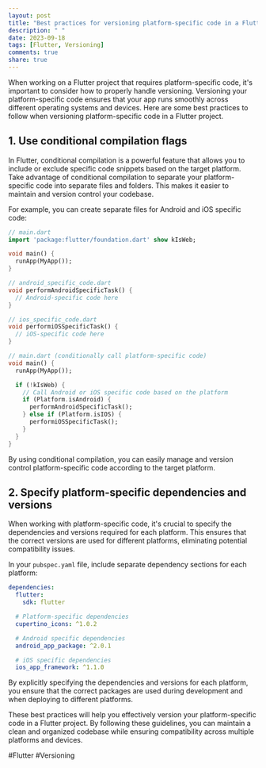 ```yaml
---
layout: post
title: "Best practices for versioning platform-specific code in a Flutter project."
description: " "
date: 2023-09-18
tags: [Flutter, Versioning]
comments: true
share: true
---
```


When working on a Flutter project that requires platform-specific code, it's important to consider how to properly handle versioning. Versioning your platform-specific code ensures that your app runs smoothly across different operating systems and devices. Here are some best practices to follow when versioning platform-specific code in a Flutter project.

## 1. Use conditional compilation flags

In Flutter, conditional compilation is a powerful feature that allows you to include or exclude specific code snippets based on the target platform. Take advantage of conditional compilation to separate your platform-specific code into separate files and folders. This makes it easier to maintain and version control your codebase.

For example, you can create separate files for Android and iOS specific code:

```dart
// main.dart
import 'package:flutter/foundation.dart' show kIsWeb;

void main() {
  runApp(MyApp());
}

// android_specific_code.dart
void performAndroidSpecificTask() {
  // Android-specific code here
}

// ios_specific_code.dart
void performiOSSpecificTask() {
  // iOS-specific code here
}

// main.dart (conditionally call platform-specific code)
void main() {
  runApp(MyApp());

  if (!kIsWeb) {
    // Call Android or iOS specific code based on the platform
    if (Platform.isAndroid) {
      performAndroidSpecificTask();
    } else if (Platform.isIOS) {
      performiOSSpecificTask();
    }
  }
}
```

By using conditional compilation, you can easily manage and version control platform-specific code according to the target platform.

## 2. Specify platform-specific dependencies and versions

When working with platform-specific code, it's crucial to specify the dependencies and versions required for each platform. This ensures that the correct versions are used for different platforms, eliminating potential compatibility issues.

In your `pubspec.yaml` file, include separate dependency sections for each platform:

```yaml
dependencies:
  flutter:
    sdk: flutter

  # Platform-specific dependencies
  cupertino_icons: ^1.0.2

  # Android specific dependencies
  android_app_package: ^2.0.1

  # iOS specific dependencies
  ios_app_framework: ^1.1.0
```

By explicitly specifying the dependencies and versions for each platform, you ensure that the correct packages are used during development and when deploying to different platforms.

These best practices will help you effectively version your platform-specific code in a Flutter project. By following these guidelines, you can maintain a clean and organized codebase while ensuring compatibility across multiple platforms and devices.

#Flutter #Versioning